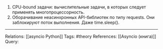 1. CPU-bound задачи: вычислительные задачи, в которых следует применять многопроцессорность.
2. Оборачивание неасинхронных API-библиотек по типу requests. Они заблокируют поток выполнения. Даже time.sleep(). 

___
Relations: [[asyncio Python]] 
Tags: #theory 
References: [[Asyncio (книга)]] 
Query: 